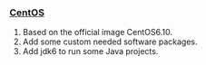 ### [CentOS](https://github.com/zhuwenbing/dockerfiles/blob/master/centos/6/Dockerfile)
1. Based on the official image CentOS6.10.
1. Add some custom needed software packages.
1. Add jdk6 to run some Java projects.
